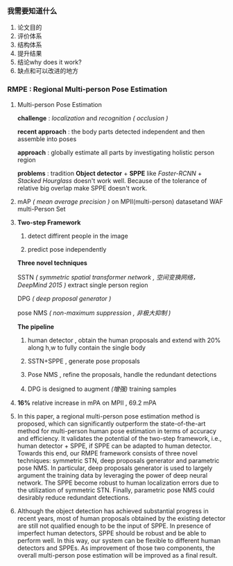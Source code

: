 ### 我需要知道什么

1. 论文目的
2. 评价体系
3. 结构体系
4. 提升结果
5. 结论why does it work?
6. 缺点和可以改进的地方







### RMPE : Regional Multi-person Pose Estimation

1. Multi-person Pose Estimation

   **challenge** : *localization* and *recognition ( occlusion )*

   **recent approach** : the body parts detected independent and then assemble into poses

   **approach** : globally estimate all parts by investigating holistic person region

   **problems** : tradition **Object detector** + **SPPE** like *Faster-RCNN* + *Stacked Hourglass* doesn't work well. Because of the tolerance of relative big overlap make SPPE doesn't work.

2. mAP *( mean average precision )* on MPII(multi-person) datasetand WAF multi-Person Set

3. **Two-step Framework** 

   1) detect diffirent people in the image

   2) predict pose independently

   **Three novel techniques**

   SSTN *( symmetric spatial transformer network , 空间变换网络，DeepMind 2015 )* extract single person region

   DPG *( deep proposal generator )*

   pose NMS *( non-maximum suppression , 非极大抑制 )*

   **The pipeline**

   1) human detector , obtain the human proposals and extend with 20% along h,w to fully contain the single body

   2) SSTN+SPPE , generate pose proposals

   3) Pose NMS , refine the proposals, handle the redundant detections

   4) DPG is designed to augment *(增强)* training samples

4. **16%** relative increase in mPA on MPII , 69.2 mPA

5. In this paper, a regional multi-person pose estimation method is proposed, which can significantly outperform the state-of-the-art method for multi-person human pose estimation in terms of accuracy and efficiency. It validates the potential of the two-step framework, i.e., human detector + SPPE, if SPPE can be adapted to human detector. Towards this end, our RMPE framework consists of three novel techniques: symmetric STN, deep proposals generator and parametric pose NMS. In particular, deep proposals generator is used to largely argument the training data by leveraging the power of deep neural network. The SPPE become robust to human localization errors due to the utilization of symmetric STN. Finally, parametric pose NMS could desirably reduce redundant detections.

6. Although the object detection has achieved substantial progress in recent years, most of human proposals obtained by the existing detector are still not qualified enough to be the input of SPPE. In presence of imperfect human detectors, SPPE should be robust and be able to perform well. In this way, our system can be flexible to different human detectors and SPPEs. As improvement of those two components, the overall multi-person pose estimation will be improved as a final result. 